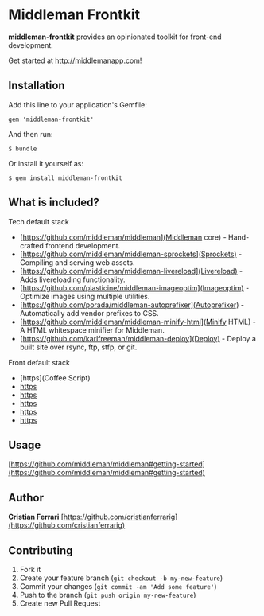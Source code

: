 # Middleman Frontkit
**middleman-frontkit** provides an opinionated toolkit for front-end development.

Get started at http://middlemanapp.com!



## Installation

Add this line to your application's Gemfile:

    gem 'middleman-frontkit'

And then run:

    $ bundle

Or install it yourself as:

    $ gem install middleman-frontkit



## What is included?

Tech default stack
- [https://github.com/middleman/middleman](Middleman core) - Hand-crafted frontend development.
- [https://github.com/middleman/middleman-sprockets](Sprockets) - Compiling and serving web assets.
- [https://github.com/middleman/middleman-livereload](Livereload) - Adds livereloading functionality.
- [https://github.com/plasticine/middleman-imageoptim](Imageoptim) - Optimize images using multiple utilities.
- [https://github.com/porada/middleman-autoprefixer](Autoprefixer) - Automatically add vendor prefixes to CSS.
- [https://github.com/middleman/middleman-minify-html](Minify HTML) - A HTML whitespace minifier for Middleman.
- [https://github.com/karlfreeman/middleman-deploy](Deploy) - Deploy a built site over rsync, ftp, stfp, or git.

Front default stack
- [https](Coffee Script)
- [https](Execjs)
- [https](Kramdown)
- [https](HAML)
- [https](SASS)
- [https](Uglifier)



## Usage

[https://github.com/middleman/middleman#getting-started](https://github.com/middleman/middleman#getting-started)



## Author

**Cristian Ferrari**
[https://github.com/cristianferrarig](https://github.com/cristianferrarig)



## Contributing

1. Fork it
2. Create your feature branch (`git checkout -b my-new-feature`)
3. Commit your changes (`git commit -am 'Add some feature'`)
4. Push to the branch (`git push origin my-new-feature`)
5. Create new Pull Request